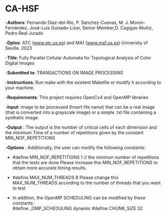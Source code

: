 # CA-HSF
-__Authors__: Fernando Diaz-del-Rio, P. Sanchez-Cuevas, M. J. Moron-Fernández, José-Luis Guisado-Lizar, Senior Member,D. Cagigas-Muñiz, Pedro Real Jurado

-__Dptos__: ATC (www.atc.us.es) and MA1 (www.ma1.us.es) University of Seville. 2023 

-__Title__: Fully Parallel Cellular Automata for Topological Analysis of Color Digital Images 

-__Submitted to__: TRANSACTIONS ON IMAGE PROCESSING

-__Instructions__: Run make with the existent Makefile or modify it according to your machine. 

-__Requirements__: This project requires OpenCv4 and OpenMP libraries

-__Input__: image to be processed (Insert file name) that can be a real image (that is converted into a grayscale image) or a simple .txt file containing a synthetic image. 

-__Output__ : The output is the number of critical cells of each dimension and the minimum Time of a number of repetitions given by the constant MIN_NOF_REPETITIONS  

-__Options__ : Additionally, the user can modify the following constants:  

- #define MIN_NOF_REPETITIONS  1 // the minimun number of repetitions that the tests are done 
  Please increase this MIN_NOF_REPETITIONS   to obtain more accurate timing results. 

- #define MAX_NUM_THREADS 8
  Please change this MAX_NUM_THREADS  according to the number of threads that you want to test

- In addition, the OpenMP SCHEDULING can be modified by these constants:  
  #define _OMP_SCHEDULING dynamic 
  #define CHUNK_SIZE 32
